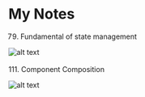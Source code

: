 # My Notes
79. Fundamental of state management

![alt text](https://github.com/Damarwendha/React/blob/main/Screenshot_20231007-125540_Udemy_1.png?raw=true)
<br>
<br>
111. Component Composition

![alt text](https://github.com/Damarwendha/React/blob/main/Udemy_1.png?raw=true)

